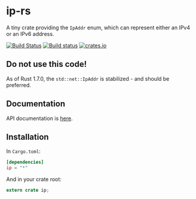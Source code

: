 # ip-rs #

A tiny crate providing the `IpAddr` enum, which can represent either an IPv4 or an IPv6 address.

[![Build Status](https://travis-ci.org/dimbleby/ip-rs.svg?branch=master)](https://travis-ci.org/dimbleby/ip-rs)
[![Build status](https://ci.appveyor.com/api/projects/status/ptcqa6x59vy82437/branch/master?svg=true)](https://ci.appveyor.com/project/dimbleby/ip-rs/branch/master)
[![crates.io](http://meritbadge.herokuapp.com/ip)](https://crates.io/crates/ip)

## Do not use this code! ##

As of Rust 1.7.0, the `std::net::IpAddr` is stabilized - and should be preferred.

## Documentation ##

API documentation is [here](http://dimbleby.github.io/ip-rs).

## Installation ##

In `Cargo.toml`:

```toml
[dependencies]
ip = "*"
```

And in your crate root:

```rust
extern crate ip;
```
